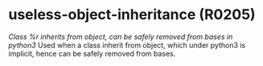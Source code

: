 # useless-object-inheritance (R0205)
*Class %r inherits from object, can be safely removed from bases in
python3* Used when a class inherit from object, which under python3 is
implicit, hence can be safely removed from bases.
